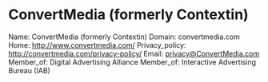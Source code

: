 
# ConvertMedia (formerly Contextin)

Name: ConvertMedia (formerly Contextin)
Domain: convertmedia.com
Home: http://www.convertmedia.com/
Privacy_policy: http://convertmedia.com/privacy-policy/
Email: privacy@ConvertMedia.com
Member_of: Digital Advertising Alliance
Member_of: Interactive Advertising Bureau (IAB)
